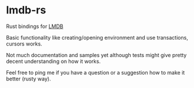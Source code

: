 lmdb-rs
==========

Rust bindings for [LMDB](http://symas.com/mdb/)

Basic functionality like creating/opening environment and use
transactions, cursors works.

Not much documentation and samples yet although tests might give
pretty decent understanding on how it works.

Feel free to ping me if you have a question or a suggestion how to
make it better (rusty way).
